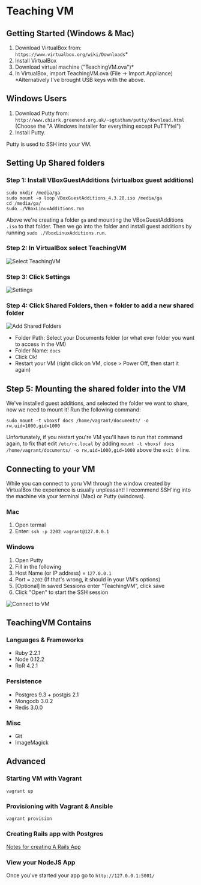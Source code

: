 # Teaching VM

## Getting Started (Windows & Mac)

1. Download VirtualBox from: `https://www.virtualbox.org/wiki/Downloads`*
2. Install VirtualBox
3. Download virtual machine ("TeachingVM.ova")*
4. In VirtualBox, import TeachingVM.ova (File -> Import Appliance)
*Alternatively I've brought USB keys with the above.

## Windows Users

1. Download Putty from: `http://www.chiark.greenend.org.uk/~sgtatham/putty/download.html` (Choose the "A Windows installer for everything except PuTTYtel")
2. Install Putty.

Putty is used to SSH into your VM.

## Setting Up Shared folders

### Step 1: Install VBoxGuestAdditions (virtualbox guest additions)
```
sudo mkdir /media/ga
sudo mount -o loop VBoxGuestAdditions_4.3.28.iso /media/ga
cd /media/ga/
sudo ./VBoxLinuxAdditions.run 
```

Above we're creating a folder `ga` and mounting the VBoxGuestAdditions `.iso` to that folder. Then
we go into the folder and install guest additions by running `sudo ./VboxLinuxAdditions.run`.

### Step 2: In VirtualBox select TeachingVM

![Select TeachingVM](/screenshots/shared-folders/1-virtualbox.png?raw=true "Select TeachingVM")

### Step 3: Click Settings

![Settings](/screenshots/shared-folders/2-settings.png?raw=true "Settings")

### Step 4: Click Shared Folders, then + folder to add a new shared folder

![Add Shared Folders](/screenshots/shared-folders/3-add-shared-folder.png?raw=true "Add Shared Folder")

* Folder Path: Select your Documents folder (or what ever folder you want to access in the VM)
* Folder Name: `docs`
* Click Ok!
* Restart your VM (right click on VM, close > Power Off, then start it again)

## Step 5: Mounting the shared folder into the VM

We've installed guest additions, and selected the folder we want to share, now we need to mount it! Run the following command:

```
sudo mount -t vboxsf docs /home/vagrant/documents/ -o rw,uid=1000,gid=1000
```

Unfortunately, if you restart you're VM you'll have to run that command again, to fix that edit `/etc/rc.local` by adding `mount -t vboxsf docs /home/vagrant/documents/ -o rw,uid=1000,gid=1000` above the `exit 0` line.


## Connecting to your VM

While you can connect to yoru VM through the window created by VirtualBox the experience is usually unpleasant! I recommend SSH'ing into the machine via your terminal (Mac) or Putty (windows).

### Mac 

1. Open termal
2. Enter: `ssh -p 2202 vagrant@127.0.0.1`

### Windows

1. Open Putty
2. Fill in the following
  1. Host Name (or IP address) = `127.0.0.1`
  2. Port = `2202` (If that's wrong, it should in your VM's options)
  3. [Optional] In saved Sessions enter "TeachingVM", click save
  4. Click "Open" to start the SSH session

![Connect to VM](/screenshots/putty.png?raw=true "Connect to VM")

## TeachingVM Contains

### Languages & Frameworks
- Ruby 2.2.1
- Node 0.12.2
- RoR 4.2.1

### Persistence
- Postgres 9.3 + postgis 2.1
- Mongodb 3.0.2
- Redis 3.0.0

### Misc
- Git
- ImageMagick

## Advanced
### Starting VM with Vagrant

```
vagrant up
```

### Provisioning with Vagrant & Ansible
```
vagrant provision
```

### Creating Rails app with Postgres

[Notes for creating A Rails App](./notes/ruby-on-rails/README.md)

### View your NodeJS App

Once you've started your app go to `http://127.0.0.1:5001/`
